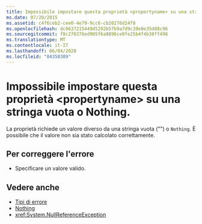 ```yaml
---
title: Impossibile impostare questa proprietà <propertyname> su una stringa vuota o Nothing.
ms.date: 07/20/2015
ms.assetid: c4f6ceb2-cee0-4e79-9cc6-cb20276d24f8
ms.openlocfilehash: dc8637215449d5292b57b9a7d9c39e0e35d88c96
ms.sourcegitcommit: f8c270376ed905f6a8896ce0fe25b4f4b38ff498
ms.translationtype: MT
ms.contentlocale: it-IT
ms.lasthandoff: 06/04/2020
ms.locfileid: "84358309"
---
```

# <a name="property-propertyname-cannot-be-set-to-an-empty-string-or-nothing"></a>Impossibile impostare questa proprietà \<propertyname> su una stringa vuota o Nothing.
La proprietà richiede un valore diverso da una stringa vuota ("") o `Nothing`. È possibile che il valore non sia stato calcolato correttamente.  
  
## <a name="to-correct-this-error"></a>Per correggere l'errore  
  
- Specificare un valore valido.  
  
## <a name="see-also"></a>Vedere anche

- [Tipi di errore](../programming-guide/language-features/error-types.md)
- [Nothing](../language-reference/nothing.md)
- <xref:System.NullReferenceException>
